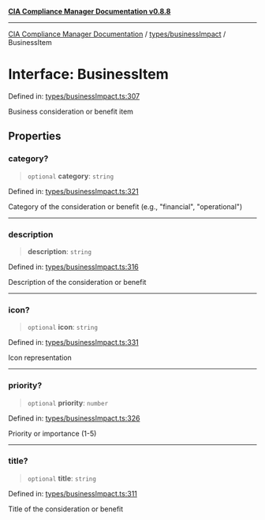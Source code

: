 [**CIA Compliance Manager Documentation v0.8.8**](../../../README.md)

***

[CIA Compliance Manager Documentation](../../../modules.md) / [types/businessImpact](../README.md) / BusinessItem

# Interface: BusinessItem

Defined in: [types/businessImpact.ts:307](https://github.com/Hack23/cia-compliance-manager/blob/88094f2c4c350fd10a1e440c3eab70aedd819944/src/types/businessImpact.ts#L307)

Business consideration or benefit item

## Properties

### category?

> `optional` **category**: `string`

Defined in: [types/businessImpact.ts:321](https://github.com/Hack23/cia-compliance-manager/blob/88094f2c4c350fd10a1e440c3eab70aedd819944/src/types/businessImpact.ts#L321)

Category of the consideration or benefit (e.g., "financial", "operational")

***

### description

> **description**: `string`

Defined in: [types/businessImpact.ts:316](https://github.com/Hack23/cia-compliance-manager/blob/88094f2c4c350fd10a1e440c3eab70aedd819944/src/types/businessImpact.ts#L316)

Description of the consideration or benefit

***

### icon?

> `optional` **icon**: `string`

Defined in: [types/businessImpact.ts:331](https://github.com/Hack23/cia-compliance-manager/blob/88094f2c4c350fd10a1e440c3eab70aedd819944/src/types/businessImpact.ts#L331)

Icon representation

***

### priority?

> `optional` **priority**: `number`

Defined in: [types/businessImpact.ts:326](https://github.com/Hack23/cia-compliance-manager/blob/88094f2c4c350fd10a1e440c3eab70aedd819944/src/types/businessImpact.ts#L326)

Priority or importance (1-5)

***

### title?

> `optional` **title**: `string`

Defined in: [types/businessImpact.ts:311](https://github.com/Hack23/cia-compliance-manager/blob/88094f2c4c350fd10a1e440c3eab70aedd819944/src/types/businessImpact.ts#L311)

Title of the consideration or benefit
